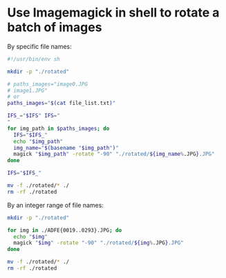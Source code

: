# Use Imagemagick in shell to rotate a batch of images

By specific file names:

```sh
#!/usr/bin/env sh

mkdir -p "./rotated"

# paths_images="image0.JPG
# image1.JPG"
# or
paths_images="$(cat file_list.txt)"

IFS_="$IFS" IFS="
"
for img_path in $paths_images; do
  IFS="$IFS_"
  echo "$img_path"
  img_name="$(basename "$img_path")"
  magick "$img_path" -rotate "-90" "./rotated/${img_name%.JPG}.JPG"
done

IFS="$IFS_"

mv -f ./rotated/* ./
rm -rf ./rotated
```

By an integer range of file names:

```sh
mkdir -p "./rotated"

for img in ./ADFE{0019..0293}.JPG; do
  echo "$img"
  magick "$img" -rotate "-90" "./rotated/${img%.JPG}.JPG"
done

mv -f ./rotated/* ./
rm -rf ./rotated
```
